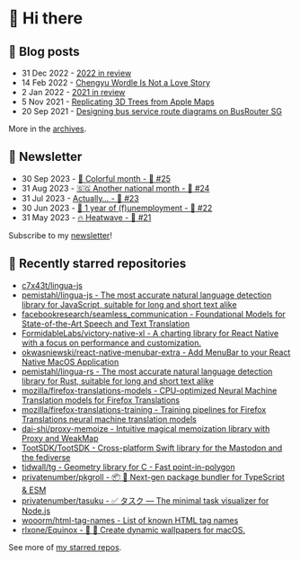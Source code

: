 # 👋 Hi there

## 📝 Blog posts

<!-- feed start -->
- 31 Dec 2022 - [2022 in review](https://cheeaun.com/blog/2022/12/2022-in-review/)
- 14 Feb 2022 - [Chengyu Wordle Is Not a Love Story](https://cheeaun.com/blog/2022/02/chengyu-wordle-is-not-a-love-story/)
- 2 Jan 2022 - [2021 in review](https://cheeaun.com/blog/2022/01/2021-in-review/)
- 5 Nov 2021 - [Replicating 3D Trees from Apple Maps](https://cheeaun.com/blog/2021/11/replicating-3d-trees-apple-maps/)
- 20 Sep 2021 - [Designing bus service route diagrams on BusRouter SG](https://cheeaun.com/blog/2021/09/bus-service-route-diagrams-busrouter-sg/)
<!-- feed end -->

More in the [archives](https://cheeaun.com/blog/archives/).

## 📰 Newsletter

<!-- newsletter start -->
- 30 Sep 2023 - [🎨 Colorful month - 🥫 #25](https://cheeaun.substack.com/p/colorful-month-25)
- 31 Aug 2023 - [🇸🇬 Another national month - 🥫 #24](https://cheeaun.substack.com/p/another-national-month-24)
- 31 Jul 2023 - [Actually… - 🥫 #23](https://cheeaun.substack.com/p/actually-23)
- 30 Jun 2023 - [🎂 1 year of (f)unemployment - 🥫 #22](https://cheeaun.substack.com/p/1-year-of-funemployment-22)
- 31 May 2023 - [🔥 Heatwave - 🥫 #21](https://cheeaun.substack.com/p/heatwave-21)
<!-- newsletter end -->

Subscribe to my [newsletter](https://cheeaun.substack.com/)!

## 🌟 Recently starred repositories

<!-- starred repos start -->
- [c7x43t/lingua-js](https://github.com/c7x43t/lingua-js)
- [pemistahl/lingua-js - The most accurate natural language detection library for JavaScript, suitable for long and short text alike](https://github.com/pemistahl/lingua-js)
- [facebookresearch/seamless_communication - Foundational Models for State-of-the-Art Speech and Text Translation](https://github.com/facebookresearch/seamless_communication)
- [FormidableLabs/victory-native-xl - A charting library for React Native with a focus on performance and customization.](https://github.com/FormidableLabs/victory-native-xl)
- [okwasniewski/react-native-menubar-extra - Add MenuBar to your React Native MacOS Application ](https://github.com/okwasniewski/react-native-menubar-extra)
- [pemistahl/lingua-rs - The most accurate natural language detection library for Rust, suitable for long and short text alike](https://github.com/pemistahl/lingua-rs)
- [mozilla/firefox-translations-models - CPU-optimized Neural Machine Translation models for Firefox Translations](https://github.com/mozilla/firefox-translations-models)
- [mozilla/firefox-translations-training - Training pipelines for Firefox Translations neural machine translation models](https://github.com/mozilla/firefox-translations-training)
- [dai-shi/proxy-memoize - Intuitive magical memoization library with Proxy and WeakMap](https://github.com/dai-shi/proxy-memoize)
- [TootSDK/TootSDK - Cross-platform Swift library for the Mastodon and the fediverse](https://github.com/TootSDK/TootSDK)
- [tidwall/tg - Geometry library for C - Fast point-in-polygon](https://github.com/tidwall/tg)
- [privatenumber/pkgroll - 📦 🍣 Next-gen package bundler for TypeScript & ESM](https://github.com/privatenumber/pkgroll)
- [privatenumber/tasuku - ✅ タスク — The minimal task visualizer for Node.js](https://github.com/privatenumber/tasuku)
- [wooorm/html-tag-names - List of known HTML tag names](https://github.com/wooorm/html-tag-names)
- [rlxone/Equinox - 🌇 🌃  Create dynamic wallpapers for macOS.](https://github.com/rlxone/Equinox)
<!-- starred repos end -->

See more of [my starred repos](https://github.com/stars/cheeaun/).
